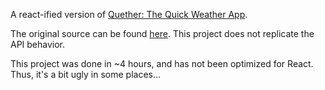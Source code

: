 A react-ified version of [Quether: The Quick Weather App](https://quether.herokuapp.com/).

The original source can be found [here](https://github.com/Bloodyaugust/weather-forecast). This project does not replicate the API behavior.

This project was done in ~4 hours, and has not been optimized for React. Thus, it's a bit ugly in some places...
